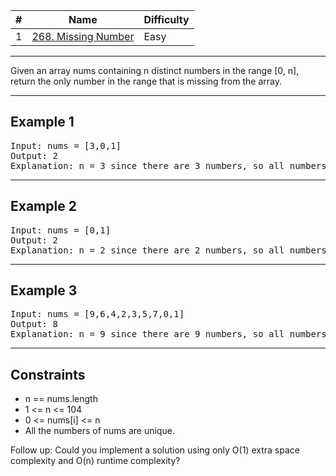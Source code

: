 | #   | Name                                                                             | Difficulty |
| --- | -------------------------------------------------------------------------------- | ---------- |
| 1   | [268. Missing Number](https://leetcode.com/problems/missing-number/description/) | Easy       |

---

Given an array nums containing n distinct numbers in the range [0, n], return the only number in the range that is missing from the array.

---

## Example 1

<pre>
Input: nums = [3,0,1]
Output: 2
Explanation: n = 3 since there are 3 numbers, so all numbers are in the range [0,3]. 2 is the missing number in the range since it does not appear in nums.
</pre>

---

## Example 2

<pre>
Input: nums = [0,1]
Output: 2
Explanation: n = 2 since there are 2 numbers, so all numbers are in the range [0,2]. 2 is the missing number in the range since it does not appear in nums.
</pre>

---

## Example 3

<pre>
Input: nums = [9,6,4,2,3,5,7,0,1]
Output: 8
Explanation: n = 9 since there are 9 numbers, so all numbers are in the range [0,9]. 8 is the missing number in the range since it does not appear in nums.
</pre>

---

## Constraints

- n == nums.length
- 1 <= n <= 104
- 0 <= nums[i] <= n
- All the numbers of nums are unique.

Follow up: Could you implement a solution using only O(1) extra space complexity and O(n) runtime complexity?
